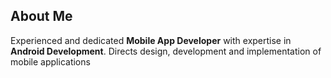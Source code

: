 ## About Me
Experienced and dedicated <b>Mobile App Developer</b> with expertise in <b>Android Development</b>. Directs design, development and implementation of mobile applications
